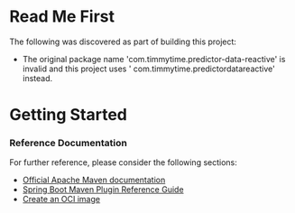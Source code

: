 # Read Me First

The following was discovered as part of building this project:

* The original package name 'com.timmytime.predictor-data-reactive' is invalid and this project uses '
  com.timmytime.predictordatareactive' instead.

# Getting Started

### Reference Documentation

For further reference, please consider the following sections:

* [Official Apache Maven documentation](https://maven.apache.org/guides/index.html)
* [Spring Boot Maven Plugin Reference Guide](https://docs.spring.io/spring-boot/docs/2.3.1.RELEASE/maven-plugin/reference/html/)
* [Create an OCI image](https://docs.spring.io/spring-boot/docs/2.3.1.RELEASE/maven-plugin/reference/html/#build-image)

